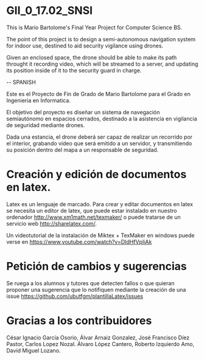 # GII_0_17.02_SNSI

This is Mario Bartolome's Final Year Project for Computer Science BS. 

The point of this project is to design a semi-autonomous navigation system for indoor use,
destined to aid security vigilance using drones. 

Given an enclosed space, the drone should be able to make its path throught it recording video,
which will be streamed to a server, and updating its position inside of it to the security guard in charge. 

--
SPANISH 

Este es el Proyecto de Fin de Grado de Mario Bartolome para el Grado en Ingenieria en Informatica.

El objetivo del proyecto es diseñar un sistema de navegación semiautónomo en espacios cerrados, 
destinado a la asistencia en vigilancia de seguridad mediante drones. 

Dada una estancia, el drone deberá ser capaz de realizar un recorrido por el interior, grabando video 
que será emitido a un servidor, y transmitiendo su posición dentro del mapa a un responsable de seguridad.

# Creación y edición de documentos en latex.

Latex es un lenguaje de marcado. Para crear y editar documentos en latex se necesita un editor de latex, que puede estar instalado en nuestro ordenador http://www.xm1math.net/texmaker/ o puede tratarse de un servicio web http://sharelatex.com/.

Un videotutorial de la instalación de Miktex + TexMaker en windows puede verse en 
https://www.youtube.com/watch?v=DIdHfVpIiAk

# Petición de cambios y sugerencias

Se ruega a los alumnos y tutores que detecten fallos o que quieran proponer una sugerencia que lo notifiquen mediante la creación de una issue https://github.com/ubutfgm/plantillaLatex/issues

# Gracias a los contribuidores
César Ignacio García Osorio, Álvar Arnaiz Gonzalez, José Francisco Díez Pastor, Carlos Lopez Nozal.
Álvaro López Cantero, Roberto Izquierdo Amo, David Miguel Lozano.


